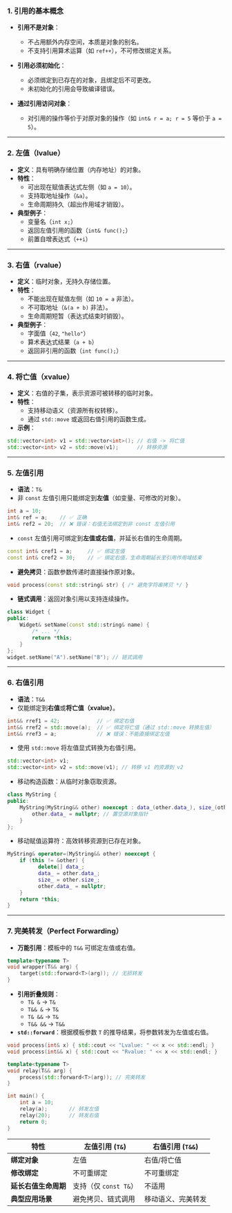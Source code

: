 ### 1. 引用的基本概念  
- **引用不是对象**：  
  - 不占用额外内存空间，本质是对象的别名。  
  - 不支持引用算术运算（如 `ref++`），不可修改绑定关系。  

- **引用必须初始化**：  
  - 必须绑定到已存在的对象，且绑定后不可更改。  
  - 未初始化的引用会导致编译错误。  

- **通过引用访问对象**：  
  - 对引用的操作等价于对原对象的操作（如 `int& r = a; r = 5` 等价于 `a = 5`）。  

---

### 2. 左值（lvalue）  
- **定义**：具有明确存储位置（内存地址）的对象。  
- **特性**：  
  - 可出现在赋值表达式左侧（如 `a = 10`）。  
  - 支持取地址操作（`&a`）。  
  - 生命周期持久（超出作用域才销毁）。  
- **典型例子**：  
  - 变量名（`int x;`）  
  - 返回左值引用的函数（`int& func();`）  
  - 前置自增表达式（`++i`）  

---

### 3. 右值（rvalue）  
- **定义**：临时对象，无持久存储位置。  
- **特性**：  
  - 不能出现在赋值左侧（如 `10 = a` 非法）。  
  - 不可取地址（`&(a + b)` 非法）。  
  - 生命周期短暂（表达式结束时销毁）。  
- **典型例子**：  
  - 字面值（`42`, `"hello"`）  
  - 算术表达式结果（`a + b`）  
  - 返回非引用的函数（`int func();`）  

---

### 4. 将亡值（xvalue）  
- **定义**：右值的子集，表示资源可被转移的临时对象。  
- **特性**：  
  - 支持移动语义（资源所有权转移）。  
  - 通过 `std::move` 或返回右值引用的函数生成。  
- **示例**：  
```cpp
std::vector<int> v1 = std::vector<int>(); // 右值 -> 将亡值
std::vector<int> v2 = std::move(v1);      // 转移资源
```
---

### 5. 左值引用  
- **语法**：`T&`   
- 非 `const` 左值引用只能绑定到**左值**（如变量、可修改的对象）。  
```cpp
int a = 10;
int& ref = a;    // ✅ 正确
int& ref2 = 20;  // ❌ 错误：右值无法绑定到非 const 左值引用
```  
- `const` 左值引用可绑定到**左值或右值**，并延长右值的生命周期。  
```cpp
const int& cref1 = a;     // ✅ 绑定左值
const int& cref2 = 30;    // ✅ 绑定右值，生命周期延长至引用作用域结束
```  
 
- **避免拷贝**：函数参数传递时直接操作原对象。  
```cpp
void process(const std::string& str) { /* 避免字符串拷贝 */ }
```  
- **链式调用**：返回对象引用以支持连续操作。  
```cpp
class Widget {
public:
    Widget& setName(const std::string& name) {
        /* ... */ 
        return *this; 
    }
};
widget.setName("A").setName("B"); // 链式调用
```  

---

### 6. 右值引用  
- **语法**：`T&&`    
- 仅能绑定到**右值**或**将亡值（xvalue）**。  
```cpp
int&& rref1 = 42;            // ✅ 绑定右值
int&& rref2 = std::move(a);  // ✅ 绑定将亡值（通过 std::move 转换左值）
int&& rref3 = a;             // ❌ 错误：不能直接绑定左值
```  
- 使用 `std::move` 将左值显式转换为右值引用。  
```cpp
std::vector<int> v1;
std::vector<int> v2 = std::move(v1); // 转移 v1 的资源到 v2
```     
- 移动构造函数：从临时对象窃取资源。  
```cpp
class MyString {
public:
    MyString(MyString&& other) noexcept : data_(other.data_), size_(other.size_) {
        other.data_ = nullptr; // 置空源对象指针
    }
};
```  
- 移动赋值运算符：高效转移资源到已存在对象。  
```cpp
MyString& operator=(MyString&& other) noexcept {
    if (this != &other) {
          delete[] data_;
          data_ = other.data_;
          size_ = other.size_;
          other.data_ = nullptr;
    }
    return *this;
}
```  

--- 

### 7. 完美转发（Perfect Forwarding）   
- **万能引用**：模板中的 `T&&` 可绑定左值或右值。  
```cpp
template<typename T>
void wrapper(T&& arg) {
    target(std::forward<T>(arg)); // 无损转发
}
```  
- **引用折叠规则**：  
    - `T& &` → `T&`  
    - `T&& &` → `T&`  
    - `T& &&` → `T&`  
    - `T&& &&` → `T&&`  
- **`std::forward`**：根据模板参数 `T` 的推导结果，将参数转发为左值或右值。  


```cpp
void process(int& x) { std::cout << "Lvalue: " << x << std::endl; }
void process(int&& x) { std::cout << "Rvalue: " << x << std::endl; }

template<typename T>
void relay(T&& arg) {
    process(std::forward<T>(arg)); // 完美转发
}

int main() {
    int a = 10;
    relay(a);       // 转发左值
    relay(20);      // 转发右值
    return 0;
}
```

| **特性**             | **左值引用 (`T&`)**       | **右值引用 (`T&&`)**      |
|-----------------------|---------------------------|---------------------------|
| **绑定对象**         | 左值                     | 右值/将亡值               |
| **修改绑定**         | 不可重绑定               | 不可重绑定               |
| **延长右值生命周期** | 支持（仅 `const T&`）    | 不适用                   |
| **典型应用场景**     | 避免拷贝、链式调用       | 移动语义、完美转发       |
